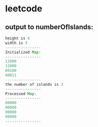 # leetcode

## output to numberOfIslands:

```java
height is 4
width is 5
----------------
Initialized Map:
----------------
11000
11000
00100
00011
----------------
the number of islands is 3
----------------
Processed Map:
----------------
00000
00000
00000
00000
----------------
```
